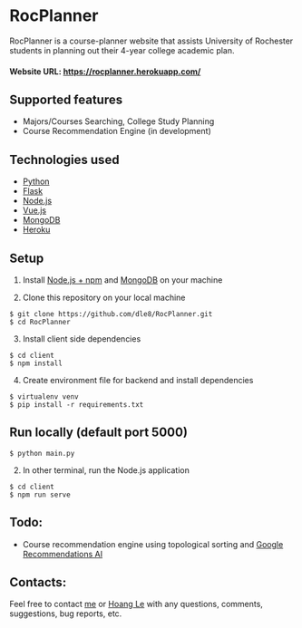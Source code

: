 # RocPlanner
RocPlanner is a course-planner website that assists University of Rochester students in planning out their 4-year college academic plan.

#### Website URL: https://rocplanner.herokuapp.com/

## Supported features
- Majors/Courses Searching, College Study Planning
- Course Recommendation Engine (in development)

## Technologies used
- [Python](https://www.python.org/) 
- [Flask](http://flask.palletsprojects.com/en/1.1.x/)
- [Node.js](https://nodejs.org/en/)
- [Vue.js](https://vuejs.org/)
- [MongoDB](https://www.mongodb.com/)
- [Heroku](https://www.heroku.com/)
## Setup
1. Install [Node.js + npm](https://www.npmjs.com/get-npm) and [MongoDB](https://docs.mongodb.com/manual/installation/) on your machine

2. Clone this repository on your local machine
```
$ git clone https://github.com/dle8/RocPlanner.git
$ cd RocPlanner
```

3. Install client side dependencies
```
$ cd client
$ npm install
```

4. Create environment file for backend and install dependencies
```
$ virtualenv venv
$ pip install -r requirements.txt
```

## Run locally (default port 5000)
```
$ python main.py
```

2. In other terminal, run the Node.js application
```
$ cd client
$ npm run serve
```

## Todo:
- Course recommendation engine using topological sorting and [Google Recommendations AI](https://cloud.google.com/recommendations)


## Contacts:
Feel free to contact [me](dle8@u.rochester.edu) or [Hoang Le](hle7@u.rochester.edu) with any questions, comments,
suggestions, bug reports, etc.
